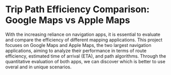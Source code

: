 # Trip Path Efficiency Comparison: Google Maps vs Apple Maps

With the increasing reliance on navigation apps, it is essential to evaluate and compare the efficiency of different mapping applications. This project focuses on Google Maps and Apple Maps, the two largest navigation applications, aiming to analyze their performance in terms of route efficiency, estimated time of arrival (ETA), and path algorithms. Through the quantitative evaluation of both apps, we can discover which is better to use overal and in unique scenarios.
